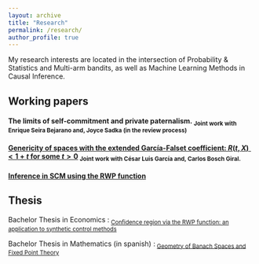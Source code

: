 ```yaml
---
layout: archive
title: "Research"
permalink: /research/
author_profile: true
---
```


My research interests are located in the intersection of Probability & Statistics and Multi-arm bandits, as well as Machine Learning Methods in Causal Inference.


## Working papers


#### The limits of self-commitment and private paternalism. <sub> Joint work with Enrique Seira Bejarano and, Joyce Sadka (in the review process) <sub>

#### [Genericity of spaces with the extended García-Falset coefficient: $R(t,X)<1+t$ for some $t>0$](https://isaacmeza.github.io/personal//files/genericity_garcia_falset.pdf) <sub> Joint work with César Luis García and, Carlos Bosch Giral.  

#### [Inference in SCM using the RWP function](https://isaacmeza.github.io/personal//files/scm_inference.pdf)

## Thesis

Bachelor Thesis in Economics :<sub> [Confidence region via the RWP function: an application to synthetic control methods](https://isaacmeza.github.io/personal//files/econ_thesis.pdf)

Bachelor Thesis in Mathematics (in spanish) :<sub> [Geometry of Banach Spaces and Fixed Point Theory](https://isaacmeza.github.io/personal//files/mathematics_thesis_c.pdf)
